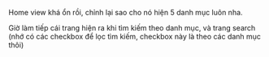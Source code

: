 Home view khá ổn rồi, chỉnh lại sao cho nó hiện 5 danh mục luôn nha.

Giờ làm tiếp cái trang hiện ra khi tìm kiếm theo danh mục, và trang search (nhớ có các checkbox để lọc tìm kiếm, checkbox này là theo các danh mục thôi)
